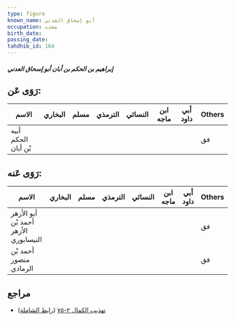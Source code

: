 ```yaml
---
type: figure
known_name: أبو إسحاق العدني
occupation: محدث
birth_date:
passing_date:
tahdhib_id: 164
---
```

##### إبراهيم بن الحكم بن أبان أبو إسحاق العدني

## رَوَى عَن:
| الاسم               | البخاري | مسلم | الترمذي | النسائي | ابن ماجه | أبي داود | Others |
| ------------------- | ------- | ---- | ------- | ------- | -------- | -------- | ------ |
| أبيه الحكم بْن أبان |         |      |         |         |          |          | فق     |
## رَوَى عَنه:
| الاسم                                 | البخاري | مسلم | الترمذي | النسائي | ابن ماجه | أبي داود | Others |
| ------------------------------------- | ------- | ---- | ------- | ------- | -------- | -------- | ------ |
| أبو الأزهر أحمد بْن الأزهر النيسابوري |         |      |         |         |          |          | فق     |
| أحمد بْن منصور الرمادي                |         |      |         |         |          |          | فق     |
## مراجع
- [تهذيب الكمال ٢-٧٥](obsidian://open?vault=Tahdhib-al-Kamal&file=Figures/١٦٤-إبراهيم%20بن%20الحكم%20بن%20أبان%20أبو%20إسحاق%20العدني) ([رابط الشاملة](https://shamela.ws/book/3722/556))